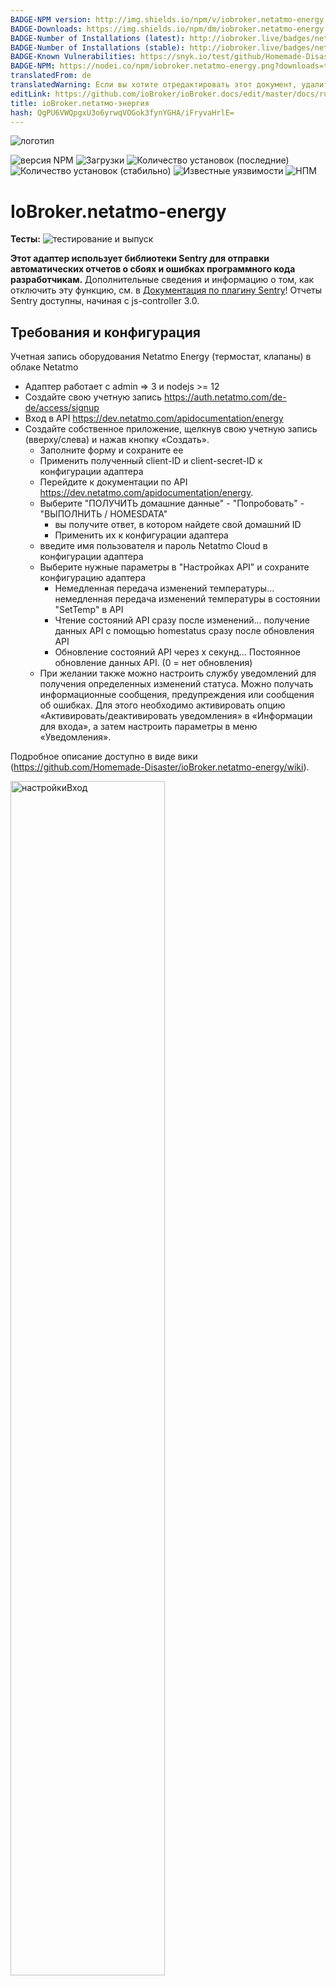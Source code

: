 ```yaml
---
BADGE-NPM version: http://img.shields.io/npm/v/iobroker.netatmo-energy.svg
BADGE-Downloads: https://img.shields.io/npm/dm/iobroker.netatmo-energy.svg
BADGE-Number of Installations (latest): http://iobroker.live/badges/netatmo-energy-installed.svg
BADGE-Number of Installations (stable): http://iobroker.live/badges/netatmo-energy-stable.svg
BADGE-Known Vulnerabilities: https://snyk.io/test/github/Homemade-Disaster/ioBroker.netatmo-energy/badge.svg
BADGE-NPM: https://nodei.co/npm/iobroker.netatmo-energy.png?downloads=true
translatedFrom: de
translatedWarning: Если вы хотите отредактировать этот документ, удалите поле «translationFrom», в противном случае этот документ будет снова автоматически переведен
editLink: https://github.com/ioBroker/ioBroker.docs/edit/master/docs/ru/adapterref/iobroker.netatmo-energy/README.md
title: ioBroker.netатмо-энергия
hash: QgPU6VWQpgxU3o6yrwqVOGok3fynYGHA/iFryvaHrlE=
---
```

![логотип](https://raw.githubusercontent.com/Homemade-Disaster/ioBroker.netatmo-energy/master/admin/netatmo-energy.png)

![версия NPM](http://img.shields.io/npm/v/iobroker.netatmo-energy.svg)
![Загрузки](https://img.shields.io/npm/dm/iobroker.netatmo-energy.svg)
![Количество установок (последние)](http://iobroker.live/badges/netatmo-energy-installed.svg)
![Количество установок (стабильно)](http://iobroker.live/badges/netatmo-energy-stable.svg)
![Известные уязвимости](https://snyk.io/test/github/Homemade-Disaster/ioBroker.netatmo-energy/badge.svg)
![НПМ](https://nodei.co/npm/iobroker.netatmo-energy.png?downloads=true)

# IoBroker.netatmo-energy
**Тесты:** ![тестирование и выпуск](https://github.com/Homemade-Disaster/ioBroker.netatmo-energy/workflows/Test%20and%20Release/badge.svg)

**Этот адаптер использует библиотеки Sentry для отправки автоматических отчетов о сбоях и ошибках программного кода разработчикам.** Дополнительные сведения и информацию о том, как отключить эту функцию, см. в [Документация по плагину Sentry](https://github.com/ioBroker/plugin-sentry#plugin-sentry)! Отчеты Sentry доступны, начиная с js-controller 3.0.

## Требования и конфигурация
Учетная запись оборудования Netatmo Energy (термостат, клапаны) в облаке Netatmo

- Адаптер работает с admin => 3 и nodejs >= 12
- Создайте свою учетную запись https://auth.netatmo.com/de-de/access/signup
- Вход в API https://dev.netatmo.com/apidocumentation/energy
- Создайте собственное приложение, щелкнув свою учетную запись (вверху/слева) и нажав кнопку «Создать».
  - Заполните форму и сохраните ее
  - Применить полученный client-ID и client-secret-ID к конфигурации адаптера
  - Перейдите к документации по API https://dev.netatmo.com/apidocumentation/energy.
  - Выберите "ПОЛУЧИТЬ домашние данные" - "Попробовать" - "ВЫПОЛНИТЬ / HOMESDATA"
    - вы получите ответ, в котором найдете свой домашний ID
    - Применить их к конфигурации адаптера
  - введите имя пользователя и пароль Netatmo Cloud в конфигурации адаптера
  - Выберите нужные параметры в "Настройках API" и сохраните конфигурацию адаптера
    - Немедленная передача изменений температуры... немедленная передача изменений температуры в состоянии "SetTemp" в API
    - Чтение состояний API сразу после изменений... получение данных API с помощью homestatus сразу после обновления API
    - Обновление состояний API через x секунд... Постоянное обновление данных API. (0 = нет обновления)
  - При желании также можно настроить службу уведомлений для получения определенных изменений статуса. Можно получать информационные сообщения, предупреждения или сообщения об ошибках. Для этого необходимо активировать опцию «Активировать/деактивировать уведомления» в «Информации для входа», а затем настроить параметры в меню «Уведомления».

Подробное описание доступно в виде вики (https://github.com/Homemade-Disaster/ioBroker.netatmo-energy/wiki).

<img src="https://raw.githubusercontent.com/Homemade-Disaster/ioBroker.netatmo-energy/master/docs/img/settings_login_de.png" alt="настройкиВход" width="70%"/>

<img src="https://raw.githubusercontent.com/Homemade-Disaster/ioBroker.netatmo-energy/master/docs/img/settings_api_de.png" alt="настройкиAPI" width="70%"/>

## Адаптер netatmo-energy для ioBroker
Текущие настройки извлекаются или изменяются с помощью API Netatmo-Energy. Адаптер использует запрос на выборку для передачи данных в Netatmo Energy API. Официальная документация API: https://dev.netatmo.com/apidocumentation/energy.

Адаптер создает свое собственное устройство «energyAPP», которое содержит «APIRequests» и «trigger».

### API-запросы
* homedata ... извлекает всю структуру установки Netatmo Energy (используя параметр NAPlug). Все остальные параметры для ручных запросов вы можете выбрать самостоятельно.
* homestatus ... определяет и передает состояние и техническую информацию назначенных вам клапанов. Если вам нужна информация о конкретном типе устройства, вы можете выбрать его самостоятельно.
* getroommeasure ... При этом вы получаете исторические данные о ваших комнатах. Результат вводится в поле «Ответ».
* getmeasure ... Это даст вам исторические данные вашего котла. Результат вводится в поле «Ответ».
* setthermmode_schedule ... Устанавливает рабочий режим установки Netatmo Energy на «Расписание» (по умолчанию)
* setthermmode_hq ... устанавливает режим работы установки Netatmo Energy на "hq" (защита от замерзания)
* setthermmode_away … Устанавливает режим работы установки Netatmo Energy на «в гостях» (не дома)
* switchhomeschedule ... Устанавливает «режим расписания» API Netatmo Energy. Все возможные режимы перечислены в канале "switchhomeschedule".
* synchomeschedule ... Устанавливает графики нагрева вашего приложения Netatmo Energy. Чтобы изменить конкретный график отопления, введите его. В противном случае текущий установленный будет изменен. Введите необходимые параметры и инициируйте запрос расписания синхронизации.

Если для запроса API требуются параметры, их можно найти в соответствующем канале запроса в канале «параметры».

### Триггеры
* applychanges ... передает все ожидающие ручные изменения ваших клапанов в приложение Netatmo Energy
* refresh_structure ... генерировать запросы homedata и homestatus один за другим

### Запросы на изменение
* setroomthermpoint ... в зависимости от ручных изменений в канале «настройка», изменения передаются в приложение Netatmo Energy. (либо мгновенно, либо автоматически - «немедленная передача изменений температуры»)

### Состояние
* работает ... здесь вы можете увидеть, выполняется ли в данный момент запрос API

### Структура запроса
<img src="https://raw.githubusercontent.com/Homemade-Disaster/ioBroker.netatmo-energy/master/docs/img/EnergyAPP_measure.png" alt="настройкиВход" width="80%"/><img src="https://raw.githubusercontent.com/Homemade-Disaster/ioBroker.netatmo-energy/master/docs/img/EnergyAPP.png" alt="настройкиВход" width="80%"/>

## Создание структур
При запуске адаптера обновляется текущее состояние всего приложения Netatmo Energy и передается состояние всех клапанов и термостатов. В зависимости от общих настроек (чтение состояний API сразу после изменения) состояние клапанов и термостатов снова загружается сразу после изменения API (немедленно отправляется запрос исходного состояния).
Инициализация выполняется при запуске адаптера.

## Уведомления
Если вы активировали службу уведомлений в конфигурации адаптера, вам будут приходить различные сообщения.
Доступны следующие услуги.

<img src="https://raw.githubusercontent.com/Homemade-Disaster/ioBroker.netatmo-energy/master/docs/img/notification_types_de.png" alt="настройкиAPI" width="30%"/>

    Пожалуйста, введите необходимые данные для подключения к выбранной вами службе уведомлений.

<img src="https://raw.githubusercontent.com/Homemade-Disaster/ioBroker.netatmo-energy/master/docs/img/notification_de.png" alt="настройкиAPI" width="70%"/>

## Виджет
Виджет для VIS для отображения полного термостата. Вам нужно только ввести точку данных "SetTemp". Вся остальная информация определяется динамически из структуры "rooms".

<img src="https://raw.githubusercontent.com/Homemade-Disaster/ioBroker.netatmo-energy/master/docs/img/valve_widget_de.png" alt="настройкиAPI" width="250px"/>

## Список изменений
<!-- Заполнитель для следующей версии (в начале строки):

### **ВЫПОЛНЯЕТСЯ** -->
### 1.0.2 (27 февраля 2022 г.)
* (ioKlausi) Изменено кодирование

### 1.0.1 (27 февраля 2022 г.)
* (ioKlausi) Изменено кодирование

### 1.0.0 (25 февраля 2022 г.)
* Опубликовать (ioKlausi) основную версию

### 0.2.4 (13 февраля 2022 г.)
* Добавлен (ioKlausi) скрипт релиза

### 0.2.3
* Добавлен (ioKlausi) AbortController

### 0.2.2
* (ioKlausi) добавлены переводы и протестирован компактный режим

### 0.2.1
* (ioKlausi) Настроено создание объектов

### 0.2.0
* (ioKlausi) проверка совместимости для js-контроллера 4.0

### 00.01.20
* (ioKlausi) исправления ошибок (ошибка часового)

### 01.01.19
* (ioKlausi) Адаптер завершен, вики создана

### 01.01.18
* (ioKlausi) Созданы отдельные иконки для сигналов виджета

### 01.01.17
* (ioKlausi) Виджет настроен на открытое окно, исправление ошибки setroomthermpoint

### 01.01.16
* (ioKlausi) исправления ошибок

### 01.01.15
* (ioKlausi) Добавлен собственный виджет для термостата

### 01.01.14
* Добавлен (ioKlausi) помощник по уведомлениям

### 0.1.13
* (ioKlausi) Изменена проверка действительности токена

### 01.01.12
* (ioKlausi) Пересмотреть кодировку, включить часовой, проверить достоверность токена

### 01.01.11
* (ioKlausi) изменен тип адаптера

### 01.01.10
* Добавлены (ioKlausi) API-запросы getmeasure и getroommeasure для ручного использования

### 0.1.9
* Добавлено (ioKlausi) расписание запросов API для ручного использования

### 0.1.8
* (ioKlausi) Добавлен запрос API switchhomeschedule и все возможные запросы

### 0.1.7
* (ioKlausi) Пересмотреть роли состояний

### 0.1.6
* (ioKlausi) Инициировать запрос домашних состояний с использованием таймера и переработанный экран конфигурации

### 0.1.5
* (ioKlausi) добавлено шифрование/дешифрование пароля

### 0.1.4
* (ioKlausi) Создана новая версия NPM

### 0.1.3
* (ioKlausi) Программа исправлена

### 0.1.2
* (ioKlausi) «SpecialRequests» изменено на устройство «energyAPP».

### 0.1.1
* Активировать (ioKlausi) домашний статус API сразу после изменения

### 0.1.0
* (ioKlausi) Исправление ошибок и выпуск адаптера

### 0.0.6
* (ioKlausi) Значения по умолчанию для последних установленных

### 0.0.5
* (ioKlausi) изменена логика ACK

### 0.0.4
* (ioKlausi) Изменение создания папки API

### 0.0.3
* (ioKlausi) Перевод и исправления ошибок

### 0.0.2
* (ioKlausi) API-запросы и структура установлены

### 0.0.1
* (ioKlausi) Первоначальный выпуск

создание адаптера

## Лицензия
лицензия Массачусетского технологического института

Авторское право (c) 2022 ioKlausi <nii@gmx.at>

Настоящим предоставляется бесплатное разрешение любому лицу, получившему копию этого программного обеспечения и связанных с ним файлов документации («Программное обеспечение»), использовать, копировать, изменять, объединять Программное обеспечение без ограничений, в том числе без ограничения прав, публиковать , распространять, сублицензировать и/или продавать копии Программного обеспечения и разрешать установку Программного обеспечения лицами, для которых оно предназначено, при соблюдении следующих условий:

Вышеупомянутое уведомление об авторских правах и это уведомление о разрешении должны быть включены в любую включенную копию или существенную часть Программного обеспечения.

ПРОГРАММНОЕ ОБЕСПЕЧЕНИЕ ПРЕДОСТАВЛЯЕТСЯ «КАК ЕСТЬ» БЕЗ КАКИХ-ЛИБО ГАРАНТИЙ, ЯВНЫХ ИЛИ ЯВНЫХ, ПОДРАЗУМЕВАЕМЫХ, ВКЛЮЧАЯ, ПОМИМО ПРОЧЕГО, ГАРАНТИИ КОММЕРЧЕСКОЙ ПРИГОДНОСТИ, ПРИГОДНОСТИ ДЛЯ ОПРЕДЕЛЕННОЙ ЦЕЛИ И НЕНАРУШЕНИЯ ПРАВ. НИ ПРИ КАКИХ ОБСТОЯТЕЛЬСТВАХ АВТОРЫ ИЛИ ОБЛАДАТЕЛИ АВТОРСКИМ ПРАВОМ НЕ НЕСУТ ОТВЕТСТВЕННОСТИ ЗА ЛЮБЫЕ ПРЕТЕНЗИИ, УЩЕРБ ИЛИ ИНУЮ ОТВЕТСТВЕННОСТЬ, БУДУТ СВЯЗАННЫЕ С ДОГОВОРОМ, ПРАВОМ ИЛИ ИНЫМ ОБРАЗОМ, ВОЗНИКАЮЩИЕ В СВЯЗИ С ПРОГРАММНЫМ ОБЕСПЕЧЕНИЕМ, ИСПОЛЬЗОВАНИЕМ ИЛИ ДРУГИМИ ДЕЙСТВИЯМИ В ПРОГРАММНОМ ОБЕСПЕЧЕНИИ.

## Changelog
<!--
    Placeholder for the next version (at the beginning of the line):
    ### **WORK IN PROGRESS**
-->
### 1.0.2 (2022-02-27)
* (ioKlausi) Redesign coding

### 1.0.1 (2022-02-27)
* (ioKlausi) Redesign coding

### 1.0.0 (2022-02-25)
* (ioKlausi) Create major version

### 0.2.4 (2022-02-13)
* (ioKlausi) Release Script added

### 0.2.3
* (ioKlausi) AbortController added

### 0.2.2
* (ioKlausi) Übersetzungen hinzugefügt & Kompaktmodus getestet

### 0.2.1
* (ioKlausi) Creation of states adapted

### 0.2.0
* (ioKlausi) Compatibility check to js-controller 4.0

## License
MIT License

Copyright (c) 2022 ioKlausi <nii@gmx.at>

Permission is hereby granted, free of charge, to any person obtaining a copy
of this software and associated documentation files (the "Software"), to deal
in the Software without restriction, including without limitation the rights
to use, copy, modify, merge, publish, distribute, sublicense, and/or sell
copies of the Software, and to permit persons to whom the Software is
furnished to do so, subject to the following conditions:

The above copyright notice and this permission notice shall be included in all
copies or substantial portions of the Software.

THE SOFTWARE IS PROVIDED "AS IS", WITHOUT WARRANTY OF ANY KIND, EXPRESS OR
IMPLIED, INCLUDING BUT NOT LIMITED TO THE WARRANTIES OF MERCHANTABILITY,
FITNESS FOR A PARTICULAR PURPOSE AND NONINFRINGEMENT. IN NO EVENT SHALL THE
AUTHORS OR COPYRIGHT HOLDERS BE LIABLE FOR ANY CLAIM, DAMAGES OR OTHER
LIABILITY, WHETHER IN AN ACTION OF CONTRACT, TORT OR OTHERWISE, ARISING FROM,
OUT OF OR IN CONNECTION WITH THE SOFTWARE OR THE USE OR OTHER DEALINGS IN THE
SOFTWARE.